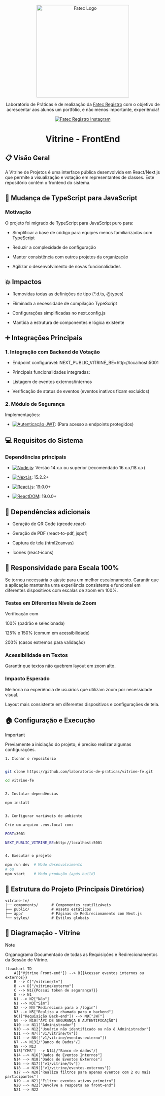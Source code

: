 <p align="center">
  <a href="https://fatecregistro.cps.sp.gov.br/" target="blank"><img src="https://bkpsitecpsnew.blob.core.windows.net/uploadsitecps/sites/40/2024/03/fatec_registro.png" width="300" alt="Fatec Logo" /></a>
</p>

  <p align="center">Laboratório de Práticas é de realização da <a href="https://fatecregistro.cps.sp.gov.br/" target="_blank">Fatec Registro</a> com o objetivo de acrescentar aos alunos um portfólio, e não menos importante, experiência!</p>
    <p align="center">
<a href="https://www.instagram.com/fatecregistro/" target="_blank"><img src="https://img.shields.io/badge/Instagram-E4405F?style=for-the-badge&logo=instagram&logoColor=white" alt="Fatec Registro Instagram" /></a>
</p>

<h1 align="center">Vitrine - FrontEnd</h1>

## 📋 Visão Geral
A Vitrine de Projetos é uma interface pública desenvolvida em React/Next.js que permite a visualização e votação em representantes de classes. Este repositório contém o frontend do sistema.

## 💱 Mudança de TypeScript para JavaScript
### Motivação
O projeto foi migrado de TypeScript para JavaScript puro para:

- Simplificar a base de código para equipes menos familiarizadas com TypeScript

- Reduzir a complexidade de configuração

- Manter consistência com outros projetos da organização

- Agilizar o desenvolvimento de novas funcionalidades


## 💥 Impactos
- Removidas todas as definições de tipo (*.d.ts, @types)

- Eliminada a necessidade de compilação TypeScript

- Configurações simplificadas no next.config.js

- Mantida a estrutura de componentes e lógica existente

## ➕ Integrações Principais
### 1. Integração com Backend de Votação
- Endpoint configurável: NEXT_PUBLIC_VITRINE_BE=http://localhost:5001

- Principais funcionalidades integradas:

- Listagem de eventos externos/internos

- Verificação de status de eventos (eventos inativos ficam excluidos)

### 2. Módulo de Segurança
Implementações:

- [![Autenticação JWT](https://img.shields.io/badge/JWT-black?style=plastic&logo=JSON%20web%20tokens)](https://jwt.io/): (Para acesso a endpoints protegidos)

## 💻 Requisitos do Sistema
### Dependências principais
- [![Node.js](https://img.shields.io/badge/node.js-339933?style=flat-square&logo=Node.js&logoColor=white)](https://nodejs.org/pt): Versão 14.x.x ou superior (recomendado 16.x.x/18.x.x)

- [![Next.js](https://img.shields.io/badge/next.js-000000?style=flat-square&logo=nextdotjs&logoColor=white)](https://nextjs.org/): 15.2.2+

- [![React.js](https://img.shields.io/badge/-ReactJs-61DAFB?style=flat-square&logo=react&logoColor=white)](https://react.dev/): 19.0.0+

- [![ReactDOM](https://img.shields.io/badge/-ReactDOM-61DAFB?style=flat-square&logo=react&logoColor=white)](https://legacy.reactjs.org/docs/react-dom.html): 19.0.0+

## 💾 Dependências adicionais
- Geração de QR Code (qrcode.react)

- Geração de PDF (react-to-pdf, jspdf)

- Captura de tela (html2canvas)

- Ícones (react-icons)

## 📲 Responsividade para Escala 100%

Se tornou necessária o ajuste para um melhor escalonamento. Garantir que a aplicação mantenha uma experiência consistente e funcional em diferentes dispositivos com escalas de zoom em 100%.

### Testes em Diferentes Níveis de Zoom

Verificação com

100% (padrão e selecionada)

125% e 150% (comum em acessibilidade)

200% (casos extremos para validação)

### Acessibilidade em Textos

Garantir que textos não quebrem layout em zoom alto.

### Impacto Esperado
Melhoria na experiência de usuários que utilizam zoom por necessidade visual.

Layout mais consistente em diferentes dispositivos e configurações de tela.

## 🏠 Configuração e Execução

> [!IMPORTANT]
> Previamente a iniciação do projeto, é preciso realizar algumas configurações.

```bash
1. Clonar o repositório


git clone https://github.com/laboratorio-de-praticas/vitrine-fe.git

cd vitrine-fe


2. Instalar dependências

npm install


3. Configurar variáveis de ambiente

Crie um arquivo .env.local com:

PORT=3001

NEXT_PUBLIC_VITRINE_BE=http://localhost:5001


4. Executar o projeto

npm run dev  # Modo desenvolvimento
# ou
npm start    # Modo produção (após build)
```

## 📁 Estrutura do Projeto (Principais Diretórios)
```
vitrine-fe/
├── components/      # Componentes reutilizáveis
├── public/          # Assets estáticos
├── app/             # Páginas de Redirecionamento com Next.js
└── styles/          # Estilos globais
```


## 📖 Diagramação - Vitrine 
>[!NOTE]
> Organograma Documentado de todas as Requisições e Redirecionamentos da Sessão de Vitrine.

```mermaid
flowchart TD
    A(["Vitrine Front-end"]) --> B{{Acessar eventos internos ou externos}}
    B --> C["/vitrine/tv"]
    B --> D["/vitrine/externo"]
    C --> N1{{Possui token de segurança?}}
    D --> N1
    N1 --> N2["Não"]
    N1 --> N3["Sim"]
    N2 --> N4["Redireciona para o /login"]
    N3 --> N5["Realiza a chamada para o backend"]
    N6(["Requisição Back-end"]) --> N9["JWT"]
    N9 --> N10["API DE SEGURANÇA E AUTENTIFICAÇÃO"]
    N10 --> N11["Administrador"]
    N10 --> N12["Usuário não identificado ou não é Administrador"]
    N11 --> N7(["v1/vitrine/tv"])
    N11 --> N8(["v1/vitrine/eventos-externo"])
    N7 --> N13[/"Banco de Dados"/]
    N8 --> N13
    N15["CMS"] --> N14[/"Banco de dados"/]
    N14 --> N16["Dados de Eventos Internos"]
    N14 --> N18["Dados de Eventos Externos"]
    N16 --> N17(["v1/vitrine/tv"])
    N18 --> N19(["v1/vitrine/eventos-externos"])
    N17 --> N20["Realiza filtros para apenas eventos com 2 ou mais participantes"]
    N19 --> N21["Filtro: eventos ativos primeiro"]
    N20 --> N22["Devolve a resposta ao front-end"]
    N21 --> N22
```
